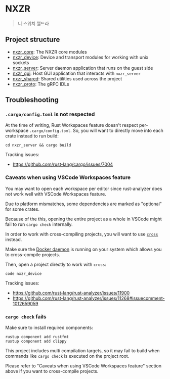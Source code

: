 # NXZR

> 니 스위치 쩔드라

## Project structure

- [nxzr_core](./nxzr_core/): The NXZR core modules
- [nxzr_device](./nxzr_device/): Device and transport modules for working with unix sockets
- [nxzr_server](./nxzr_server/): Server daemon application that runs on the guest side
- [nxzr_gui](./nxzr_gui/): Host GUI application that interacts with `nxzr_server`
- [nxzr_shared](./nxzr_shared/): Shared utilities used across the project
- [nxzr_proto](./nxzr_proto/): The gRPC IDLs

## Troubleshooting

### `.cargo/config.toml` is not respected

At the time of writing, Rust Workspaces feature doesn't respect per-workspace `.cargo/config.toml`. So, you will want to directly move into each crate instead to run build:

```shell
cd nxzr_server && cargo build
```

Tracking issues:
- https://github.com/rust-lang/cargo/issues/7004

### Caveats when using VSCode Workspaces feature

You may want to open each workspace per editor since rust-analyzer does not work well with VSCode Workspaces feature.

Due to platform mismatches, some dependencies are marked as "optional" for some crates.

Because of the this, opening the entire project as a whole in VSCode might fail to run `cargo check` internally.

In order to work with cross-compiling projects, you will want to use [`cross`](https://github.com/cross-rs/cross) instead.

Make sure the [Docker daemon](https://www.docker.com/) is running on your system which allows you to cross-compile projects.

Then, open a project directly to work with `cross`:

```shell
code nxzr_device
```

Tracking issues:
- https://github.com/rust-lang/rust-analyzer/issues/11900
- https://github.com/rust-lang/rust-analyzer/issues/11268#issuecomment-1012659059

### `cargo check` fails

Make sure to install required components:

```shell
rustup component add rustfmt
rustup component add clippy
```

This project includes multi compilation targets, so it may fail to build when
commands like `cargo check` is executed on the project root.

Please refer to "Caveats when using VSCode Workspaces feature" section above if you want to cross-compile projects.
